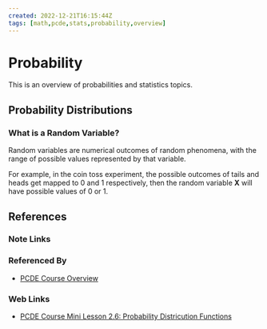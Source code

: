 ```yaml
---
created: 2022-12-21T16:15:44Z
tags: [math,pcde,stats,probability,overview]
---
```

# Probability

This is an overview of probabilities and statistics topics.

## Probability Distributions

### What is a Random Variable?

Random variables are numerical outcomes of random phenomena,
with the range of possible values represented by that variable.

For example,
in the coin toss experiment,
the possible outcomes of tails and heads get mapped to 0 and 1 respectively,
then the random variable **X** will have possible values of 0 or 1.

## References

### Note Links

<!-- Hidden Reference Links Below Here -->

### Referenced By

* [PCDE Course Overview][pcde-overview]

<!-- hidden reference links below here -->
[pcde-overview]: ./pcde-course-overview.md "PCDE Course Overview"

### Web Links

* [PCDE Course Mini Lesson 2.6: Probability Districution Functions][pcde-lesson-2-6]

<!-- hidden reference links below here -->
[pcde-lesson-2-6]: https://classroom.emeritus.org/courses/1412/pages/mini-lesson-2-dot-6-probability-distribution-functions-30-00?module_item_id=401417 "PCDE Course Mini Lesson 2.6: Probability Districution Functions"